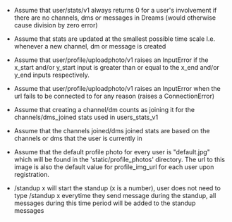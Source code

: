 * Assume that user/stats/v1 always returns 0  for a user's involvement if there are no channels, dms or messages in Dreams (would otherwise cause division by zero error) 

* Assume that stats are updated at the smallest possible time scale I.e. whenever a new channel, dm or message is created 

* Assume that user/profile/uploadphoto/v1 raises an InputError if the x_start and/or y_start input is greater than or equal to the x_end and/or y_end inputs respectively. 

* Assume that user/profile/uploadphoto/v1 raises an InputError when the url fails to be connected to for any reason (raises a ConnectionError) 

* Assume that creating a channel/dm counts as joining it for the channels/dms_joined stats used in users_stats_v1 

* Assume that the channels joined/dms joined stats are based on the channels or dms that the user is currently in 

* Assume that the default profile photo for every user is "default.jpg" which will be found in the 'static/profile_photos' directory. The url to this image is also the default value for profile_img_url for each user upon registration. 

* /standup x will start the standup (x is a number), user does not need to type /standup x everytime they send message during the standup, all messages during this time period will be added to the standup messages 